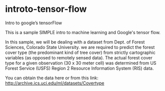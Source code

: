 # introto-tensor-flow
Intro to google’s tensorFlow

This is a sample SIMPLE intro to machine learning and Google's tensor flow.

In this sample, we will be dealing with a dataset from Dept. of Forest Sciences, Colorado State University.
we are required to predict the forest cover type (the predominant kind of tree cover) from strictly cartographic variables
(as opposed to remotely sensed data). The actual forest cover type for a given observation (30 x 30 meter cell) was
determined from US Forest Service (USFS) Region 2 Resource Information System (RIS) data.

You can obtain the data here or from this link: http://archive.ics.uci.edu/ml/datasets/Covertype
